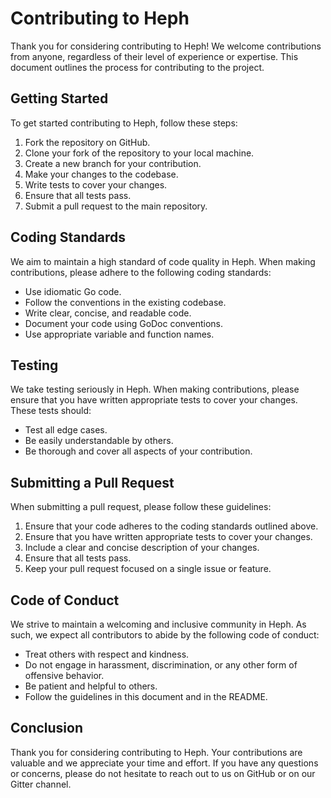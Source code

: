 # Contributing to Heph

Thank you for considering contributing to Heph! We welcome contributions from anyone, regardless of their level of experience or expertise. This document outlines the process for contributing to the project.

## Getting Started

To get started contributing to Heph, follow these steps:

1. Fork the repository on GitHub.
2. Clone your fork of the repository to your local machine.
3. Create a new branch for your contribution.
4. Make your changes to the codebase.
5. Write tests to cover your changes.
6. Ensure that all tests pass.
7. Submit a pull request to the main repository.

## Coding Standards

We aim to maintain a high standard of code quality in Heph. When making contributions, please adhere to the following coding standards:

- Use idiomatic Go code.
- Follow the conventions in the existing codebase.
- Write clear, concise, and readable code.
- Document your code using GoDoc conventions.
- Use appropriate variable and function names.

## Testing

We take testing seriously in Heph. When making contributions, please ensure that you have written appropriate tests to cover your changes. These tests should:

- Test all edge cases.
- Be easily understandable by others.
- Be thorough and cover all aspects of your contribution.

## Submitting a Pull Request

When submitting a pull request, please follow these guidelines:

1. Ensure that your code adheres to the coding standards outlined above.
2. Ensure that you have written appropriate tests to cover your changes.
3. Include a clear and concise description of your changes.
4. Ensure that all tests pass.
5. Keep your pull request focused on a single issue or feature.

## Code of Conduct

We strive to maintain a welcoming and inclusive community in Heph. As such, we expect all contributors to abide by the following code of conduct:

- Treat others with respect and kindness.
- Do not engage in harassment, discrimination, or any other form of offensive behavior.
- Be patient and helpful to others.
- Follow the guidelines in this document and in the README.

## Conclusion

Thank you for considering contributing to Heph. Your contributions are valuable and we appreciate your time and effort. If you have any questions or concerns, please do not hesitate to reach out to us on GitHub or on our Gitter channel.
